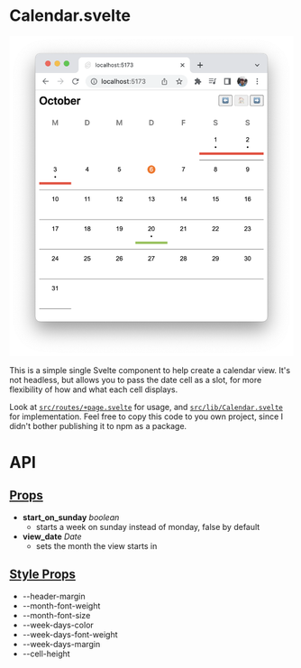 # Calendar.svelte

![Calendar view](./img.png)

This is a simple single Svelte component to help create a calendar view. It's not headless, but allows you to pass the date cell as a slot, for more flexibility of how and what each cell displays.

Look at [`src/routes/+page.svelte`](src/routes/+page.svelte) for usage, and [`src/lib/Calendar.svelte`](src/lib/Calendar.svelte) for implementation. Feel free to copy this code to you own project, since I didn't bother publishing it to npm as a package.

# API

## [Props](https://svelte.dev/docs#template-syntax-attributes-and-props)

- **start_on_sunday** _boolean_
  - starts a week on sunday instead of monday, false by default
- **view_date** _Date_
  - sets the month the view starts in

## [Style Props](https://svelte.dev/docs#template-syntax-component-directives---style-props)

- --header-margin
- --month-font-weight
- --month-font-size
- --week-days-color
- --week-days-font-weight
- --week-days-margin
- --cell-height
